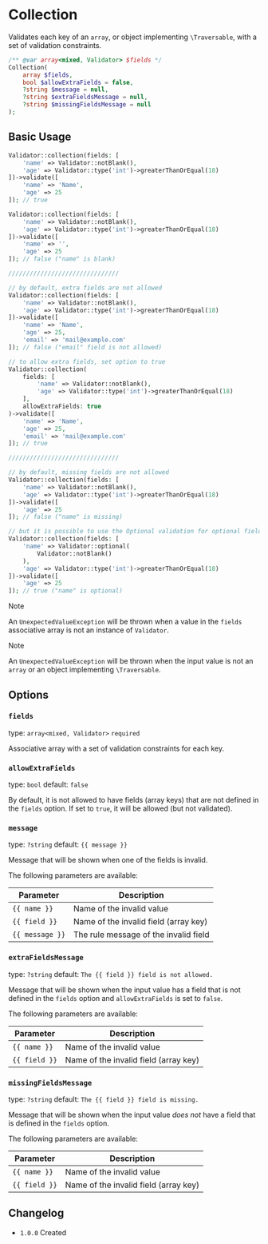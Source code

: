 # Collection

Validates each key of an `array`, or object implementing `\Traversable`, with a set of validation constraints.

```php
/** @var array<mixed, Validator> $fields */
Collection(
    array $fields, 
    bool $allowExtraFields = false,
    ?string $message = null,
    ?string $extraFieldsMessage = null,
    ?string $missingFieldsMessage = null
);
```

## Basic Usage

```php
Validator::collection(fields: [
    'name' => Validator::notBlank(),
    'age' => Validator::type('int')->greaterThanOrEqual(18)
])->validate([
    'name' => 'Name',
    'age' => 25
]); // true

Validator::collection(fields: [
    'name' => Validator::notBlank(),
    'age' => Validator::type('int')->greaterThanOrEqual(18)
])->validate([
    'name' => '',
    'age' => 25
]); // false ("name" is blank)

///////////////////////////////

// by default, extra fields are not allowed
Validator::collection(fields: [
    'name' => Validator::notBlank(),
    'age' => Validator::type('int')->greaterThanOrEqual(18)
])->validate([
    'name' => 'Name',
    'age' => 25,
    'email' => 'mail@example.com'
]); // false ("email" field is not allowed)

// to allow extra fields, set option to true
Validator::collection(
    fields: [
        'name' => Validator::notBlank(),
        'age' => Validator::type('int')->greaterThanOrEqual(18)
    ], 
    allowExtraFields: true
)->validate([
    'name' => 'Name',
    'age' => 25,
    'email' => 'mail@example.com'
]); // true

///////////////////////////////

// by default, missing fields are not allowed
Validator::collection(fields: [
    'name' => Validator::notBlank(),
    'age' => Validator::type('int')->greaterThanOrEqual(18)
])->validate([
    'age' => 25
]); // false ("name" is missing)

// but it is possible to use the Optional validation for optional fields
Validator::collection(fields: [
    'name' => Validator::optional(
        Validator::notBlank()
    ),
    'age' => Validator::type('int')->greaterThanOrEqual(18)
])->validate([
    'age' => 25
]); // true ("name" is optional)
```

> [!NOTE]
> An `UnexpectedValueException` will be thrown when a value in the `fields` associative array is not an instance of `Validator`.

> [!NOTE]
> An `UnexpectedValueException` will be thrown when the input value is not an `array` or an object implementing `\Traversable`.

## Options

### `fields`

type: `array<mixed, Validator>` `required`

Associative array with a set of validation constraints for each key.

### `allowExtraFields`

type: `bool` default: `false`

By default, it is not allowed to have fields (array keys) that are not defined in the `fields` option.
If set to `true`, it will be allowed (but not validated).

### `message`

type: `?string` default: `{{ message }}`

Message that will be shown when one of the fields is invalid.

The following parameters are available:

| Parameter       | Description                           |
|-----------------|---------------------------------------|
| `{{ name }}`    | Name of the invalid value             |
| `{{ field }}`   | Name of the invalid field (array key) |
| `{{ message }}` | The rule message of the invalid field |

### `extraFieldsMessage`

type: `?string` default: `The {{ field }} field is not allowed.`

Message that will be shown when the input value has a field that is not defined in the `fields` option
and `allowExtraFields` is set to `false`.

The following parameters are available:

| Parameter       | Description                           |
|-----------------|---------------------------------------|
| `{{ name }}`    | Name of the invalid value             |
| `{{ field }}`   | Name of the invalid field (array key) |

### `missingFieldsMessage`

type: `?string` default: `The {{ field }} field is missing.`

Message that will be shown when the input value *does not* have a field that is defined in the `fields` option.

The following parameters are available:

| Parameter       | Description                           |
|-----------------|---------------------------------------|
| `{{ name }}`    | Name of the invalid value             |
| `{{ field }}`   | Name of the invalid field (array key) |

## Changelog

- `1.0.0` Created